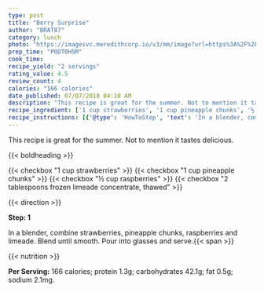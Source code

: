 ```yaml
---
type: post
title: "Berry Surprise"
author: "BRAT87"
category: lunch
photo: "https://imagesvc.meredithcorp.io/v3/mm/image?url=https%3A%2F%2Fimages.media-allrecipes.com%2Fuserphotos%2F955928.jpg"
prep_time: "P0DT0H5M"
cook_time: 
recipe_yield: "2 servings"
rating_value: 4.5
review_count: 4
calories: "166 calories"
date_published: 07/07/2018 04:10 AM
description: "This recipe is great for the summer. Not to mention it tastes delicious."
recipe_ingredient: ['1 cup strawberries', '1 cup pineapple chunks', '½ cup raspberries', '2 tablespoons frozen limeade concentrate, thawed']
recipe_instructions: [{'@type': 'HowToStep', 'text': 'In a blender, combine strawberries, pineapple chunks, raspberries and limeade. Blend until smooth. Pour into glasses and serve.\n'}]
---
```


This recipe is great for the summer. Not to mention it tastes delicious. 

{{< boldheading >}}

{{< checkbox "1 cup strawberries" >}}
{{< checkbox "1 cup pineapple chunks" >}}
{{< checkbox "½ cup raspberries" >}}
{{< checkbox "2 tablespoons frozen limeade concentrate, thawed" >}}


{{< direction >}}

**Step: 1**

In a blender, combine strawberries, pineapple chunks, raspberries and limeade. Blend until smooth. Pour into glasses and serve.{{< span >}}

{{< nutrition >}}

**Per Serving:** 166 calories; protein 1.3g; carbohydrates 42.1g; fat 0.5g; sodium 2.1mg.